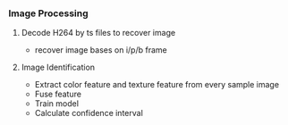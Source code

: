### Image Processing
1. Decode H264 by ts files to recover image
    - recover image bases on i/p/b frame

2. Image Identification
    - Extract color feature and texture feature from every sample image
    - Fuse feature
    - Train model
    - Calculate confidence interval
    